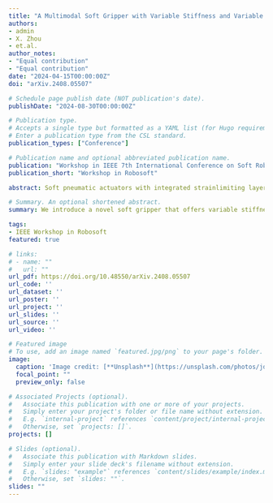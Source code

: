 ```yaml
---
title: "A Multimodal Soft Gripper with Variable Stiffness and Variable Gripping Range Based on MASH Actuator"
authors:
- admin
- X. Zhou
- et.al.
author_notes:
- "Equal contribution"
- "Equal contribution"
date: "2024-04-15T00:00:00Z"
doi: "arXiv.2408.05507"

# Schedule page publish date (NOT publication's date).
publishDate: "2024-08-30T00:00:00Z"

# Publication type.
# Accepts a single type but formatted as a YAML list (for Hugo requirements).
# Enter a publication type from the CSL standard.
publication_types: ["Conference"]

# Publication name and optional abbreviated publication name.
publication: "Workshop in IEEE 7th International Conference on Soft Robotics"
publication_short: "Workshop in Robosoft"

abstract: Soft pneumatic actuators with integrated strainlimiting layers have emerged as predominant components in the field of soft gripper technology for several decades. However, owing to their intrinsic strain-limiting layer design, these soft grippers possess a singular gripping functionality, rendering them incapable of adapting to diverse gripping tasks with different strategies. Based on our previous work, we introduce a novel soft gripper that offers variable stiffness, an adjustable gripping range, and multifunctionality. The MASH actuatorbased soft gripper can expand its gripping range up to threefold compared to the original configuration and ensures secure grip by enhancing stiffness when handling heavy objects. Moreover, it supports multitasking gripping through specific gripping strategy control.

# Summary. An optional shortened abstract.
summary: We introduce a novel soft gripper that offers variable stiffness, an adjustable gripping range, and multifunctionality. The MASH actuatorbased soft gripper can expand its gripping range up to threefold compared to the original configuration and ensures secure grip by enhancing stiffness when handling heavy objects. Moreover, it supports multitasking gripping through specific gripping strategy control.

tags:
- IEEE Workshop in Robosoft
featured: true

# links:
# - name: ""
#   url: ""
url_pdf: https://doi.org/10.48550/arXiv.2408.05507
url_code: ''
url_dataset: ''
url_poster: ''
url_project: ''
url_slides: ''
url_source: ''
url_video: ''

# Featured image
# To use, add an image named `featured.jpg/png` to your page's folder. 
image:
  caption: 'Image credit: [**Unsplash**](https://unsplash.com/photos/jdD8gXaTZsc)'
  focal_point: ""
  preview_only: false

# Associated Projects (optional).
#   Associate this publication with one or more of your projects.
#   Simply enter your project's folder or file name without extension.
#   E.g. `internal-project` references `content/project/internal-project/index.md`.
#   Otherwise, set `projects: []`.
projects: []

# Slides (optional).
#   Associate this publication with Markdown slides.
#   Simply enter your slide deck's filename without extension.
#   E.g. `slides: "example"` references `content/slides/example/index.md`.
#   Otherwise, set `slides: ""`.
slides: ""
---
```

